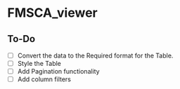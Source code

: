 # FMSCA_viewer

## To-Do

- [ ] Convert the data to the Required format for the Table.
- [ ] Style the Table
- [ ] Add Pagination functionality
- [ ] Add column filters
